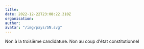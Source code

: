 ```yaml
---
title: 
date: 2022-12-22T23:08:22.310Z
organisation: 
author: 
avatar: "/img/pays/SN.svg"
---
```


Non à la troisième candidature. 
Non au coup d'état constitutionnel 